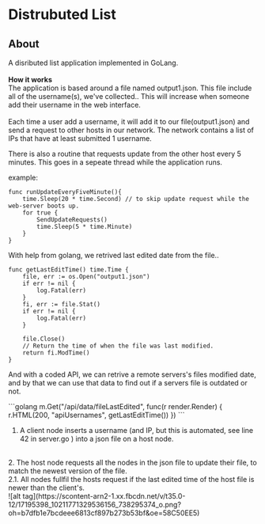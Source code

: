 # Distrubuted List

## About
A disributed list application implemented in GoLang. 
<br><br>
<b> How it works </b> <br>
The application is based around a file named output1.json. This file include all of the username(s),
we've collected.. This will increase when someone add their username in the web interface.
<br><br> Each time a user add a username, it will add it to our file(output1.json) and send a request to
other hosts in our network. The network contains a list of IPs that have at least submitted 1 username. 
 
<p> There is also a routine that requests update from the other host every 5 minutes. This goes in a 
sepeate thread while the application runs. </p>

example:
```golang
func runUpdateEveryFiveMinute(){
	time.Sleep(20 * time.Second) // to skip update request while the web-server boots up.
	for true {
		SendUpdateRequests()
		time.Sleep(5 * time.Minute)
	}
} 
```
<p> With help from golang, we retrived last edited date from the file.. </p>

```golang
func getLastEditTime() time.Time {
	file, err := os.Open("output1.json")
	if err != nil {
		log.Fatal(err)
	}
	fi, err := file.Stat()
	if err != nil {
		log.Fatal(err)
	}

	file.Close()
	// Return the time of when the file was last modified.
	return fi.ModTime()
}
```
<p> And with a coded API, we can retrive a remote servers's files modified date, and by that we can use that data to find out if a servers file is outdated or not. 
</p>
```golang
m.Get("/api/data/fileLastEdited", func(r render.Render) {
		r.HTML(200, "apiUsernames", getLastEditTime())
	})
```



1. A client node inserts a username (and IP, but this is automated, 
<it> see line 42 in server.go </it>) into a json file on a host node. 
<br>
2. The host node requests all the nodes in the json file to update their file, 
to match the newest version of the file. 
<br>
2.1. All nodes fullfil the hosts request if the last edited time of the host file
 is newer than the client's.
<br>
![alt tag](https://scontent-arn2-1.xx.fbcdn.net/v/t35.0-12/17195398_10211771329536156_738295374_o.png?oh=b7dfb1e7bcdeee6813cf897b273b53bf&oe=58C50EE5)
